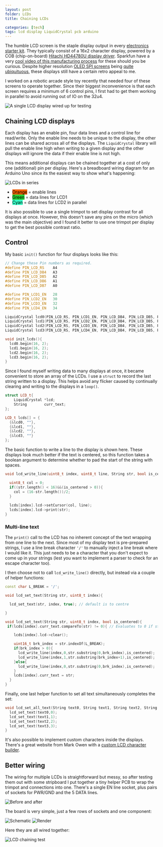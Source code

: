 ```yaml
---
layout: post
folder: LCDs
title: Chaining LCDs

categories: [tech]
tags: lcd display LiquidCrystal pcb arduino
---
```


The humble LCD screen is the staple display output in every [electronics starter kit](https://banggood.com/Geekcreit-UNO-R3-Basic-Starter-Learning-Kit-No-Battery-Version-For-Arduino-p-1133595.html). They typically consist of a 16x2 character display, powered by a COB (chip-on-board) [Hitachi HD44780U display driver](https://cdn-shop.adafruit.com/datasheets/HD44780.pdf). Sparkfun have a very [cool video of this manufacturing process](https://learn.sparkfun.com/tutorials/how-chip-on-boards-are-made) for these should you be curious. Despite higher resolution [OLED SPI screens](https://www.adafruit.com/product/938) being [quite ubiquituous](https://www.banggood.com/Geekcreit-7Pin-0_96-Inch-OLED-Display-Transparent-Shell-Acrylic-Case-12864-SSD1306-SPI-IIC-Serial-LCD-Screen-Module-p-1480705.html), these displays still have a certain retro appeal to me.

<!-- more -->

I worked on a robotic arcade style toy recently that needed four of these screens to operate together. Since their biggest inconvenience is that each screen requires a minimum of 6 control pins, I first had to get them working in parallel to avoid running out of IO on the 32u4.

![A single LCD display wired up for testing](/images/posts/LCDs/wired-to-pc.jpg)

## Chaining LCD displays ##

Each display has an enable pin, four data lines and a control line for read/write. Only the enable line needs to be unique to the display, the other lines can be shared across all of the displays. The `LiquidCrystal` library will pull the enable line high when writing to a given display and the other displays will ignore the data if their enable line is not high.

This means additional displays can be chained together at a cost of only one (additional) pin per display. Here's a breadboard wiring diagram for an Arduino Uno since its the easiest way to show what's happening: 

![LCDs in series](/images/posts/LCDs/lcd-dual-wiring.png)

 + <mark style="background-color:#F16000">Orange</mark> = enable lines
 + <mark style="background-color:#2ACF37">Green</mark> = data lines for LCD1
 + <mark style="background-color:#35FFC4">Cyan</mark> = data lines for LCD2 in parallel

It is also possible to use a single trimpot to set display contrast for all displays at once. However, this doesn't save any pins on the micro (which was the main objective) and I found it better to use one trimpot per display to get the best possible contrast ratio. 

## Control ##

My basic `init()` function for four displays looks like this:

```c++
// Change these Pin numbers as required.
#define PIN_LCD_RS    A4
#define PIN_LCD_DB4   A3
#define PIN_LCD_DB5   A2
#define PIN_LCD_DB6   A1
#define PIN_LCD_DB7   A0

#define PIN_LCD1_EN   28
#define PIN_LCD2_EN   30
#define PIN_LCD3_EN   32
#define PIN_LCD4_EN   34

LiquidCrystal lcd0(PIN_LCD_RS, PIN_LCD1_EN, PIN_LCD_DB4, PIN_LCD_DB5, PIN_LCD_DB6, PIN_LCD_DB7);
LiquidCrystal lcd1(PIN_LCD_RS, PIN_LCD2_EN, PIN_LCD_DB4, PIN_LCD_DB5, PIN_LCD_DB6, PIN_LCD_DB7);
LiquidCrystal lcd2(PIN_LCD_RS, PIN_LCD3_EN, PIN_LCD_DB4, PIN_LCD_DB5, PIN_LCD_DB6, PIN_LCD_DB7);
LiquidCrystal lcd3(PIN_LCD_RS, PIN_LCD4_EN, PIN_LCD_DB4, PIN_LCD_DB5, PIN_LCD_DB6, PIN_LCD_DB7);

void init_lcds(){
  lcd0.begin(16, 2);
  lcd1.begin(16, 2);
  lcd2.begin(16, 2);
  lcd3.begin(16, 2);
}
```

Since I found myself writing data to many displays at once, it became convenient to store an array of the LCDs. I use a `struct` to record the last string written to a display. This helps avoid any flicker caused by continually clearing and writing to the displays in a `loop()`.

```c++
struct LCD_t{
    LiquidCrystal *lcd;
    String        curr_text;
};

LCD_t lcds[] = {
  {&lcd0, ""},
  {&lcd1, ""},
  {&lcd2, ""},
  {&lcd3, ""}
}; 
```

The basic function to write a line to the display is shown here. These displays look much better if the text is centered, so this function takes a boolean argument to determine whether to pad the start of the string with spaces.

```c++
void lcd_write_line(uint8_t index, uint8_t line, String str, bool is_centered){

  uint8_t col = 0;
  if((str.length() < 16)&&(is_centered > 0)){
    col = (16-str.length())/2;
  }
  
  lcds[index].lcd->setCursor(col, line);
  lcds[index].lcd->print(str);
}
```

### Multi-line text ###

The `print()` call to the LCD has no inherent concept of the text wrapping from one line to the next. Since most of my display text is pre-prepared strings, I use a line break character `'/'` to manually inject a line break where I would like it. This just needs to be a character that you don't expect to come up in your strings (lest you want to implement a parser to check for an escape character too).

I then choose not to call `lcd_write_line()` directly, but instead via a couple of helper functions:

```c++
const char L_BREAK = '/';

void lcd_set_text(String str, uint8_t index){

  lcd_set_text(str, index, true); // default is to centre

}

void lcd_set_text(String str, uint8_t index, bool is_centered){
 if(lcds[index].curr_text.compareTo(str) != 0){ // Evaluates to 0 if strings are equal

    lcds[index].lcd->clear();

    uint16_t brk_index = str.indexOf(L_BREAK);
    if(brk_index > 0){
      lcd_write_line(index,0,str.substring(0,brk_index),is_centered);
      lcd_write_line(index,1,str.substring(brk_index+1),is_centered);
    }else{
      lcd_write_line(index,0,str.substring(0,brk_index),is_centered);
    }
    lcds[index].curr_text = str;
  }
}
```

Finally, one last helper function to set all text simultaneously completes the set:

```c++
void lcd_set_all_text(String text0, String text1, String text2, String text3){
  lcd_set_text(text0,0);
  lcd_set_text(text1,1);
  lcd_set_text(text2,2);
  lcd_set_text(text3,3);
}
```

It's also possible to implement custom characters inside the displays. There's a great website from Mark Owen with a [custom LCD character builder](https://www.quinapalus.com/hd44780udg.html).

## Better wiring ##

The wiring for multiple LCDs is straightforward but messy, so after testing them out with some stripboard I put together a tiny helper PCB to wrap the trimpot and connections into one. There's a single EN line socket, plus pairs of sockets for PWR/GND and the 5 DATA lines.

![Before and after](/images/posts/LCDs/before-after-comparison.jpg)

The board is very simple, just a few rows of sockets and one component: 

![Schematic](/images/posts/LCDs/schematic.png)
![Render](/images/posts/LCDs/render.png)

Here they are all wired together:

![LCD chaining test](/images/posts/LCDs/chained.jpg)
